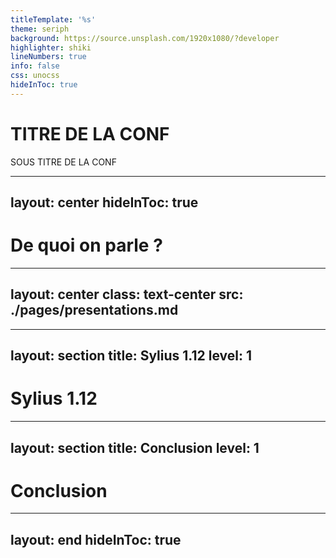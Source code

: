 ```yaml
---
titleTemplate: '%s'
theme: seriph
background: https://source.unsplash.com/1920x1080/?developer
highlighter: shiki
lineNumbers: true
info: false
css: unocss
hideInToc: true 
---
```

# TITRE DE LA CONF

SOUS TITRE DE LA CONF

<!--
The last comment block of each slide will be treated as slide notes. It will be visible and editable in Presenter Mode along with the slide. [Read more in the docs](https://sli.dev/guide/syntax.html#notes)
-->

---
layout: center
hideInToc: true
---

# De quoi on parle ?

<Toc />

---
layout: center
class: text-center
src: ./pages/presentations.md
---

---
layout: section
title: Sylius 1.12
level: 1
---
# Sylius 1.12
---
layout: section
title: Conclusion
level: 1
---
# Conclusion
---
layout: end
hideInToc: true
---

<!-- Remercier Akawaka, le staff nottament Thibault et Grégoire Hebert -->
